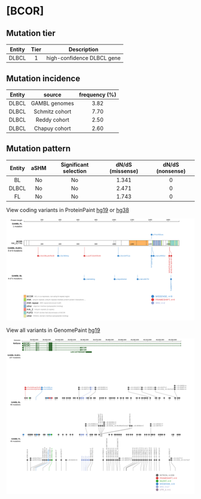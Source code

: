 # [BCOR]

## Mutation tier

|Entity|Tier|Description               |
|:------:|:----:|--------------------------|
|DLBCL |1   |high-confidence DLBCL gene|
## Mutation incidence

|Entity|source        |frequency (%)|
|:------:|:--------------:|:-------------:|
|DLBCL |GAMBL genomes |3.82         |
|DLBCL |Schmitz cohort|7.70         |
|DLBCL |Reddy cohort  |2.50         |
|DLBCL |Chapuy cohort |2.60         |

## Mutation pattern

|Entity|aSHM|Significant selection|dN/dS (missense)|dN/dS (nonsense)|
|:------:|:----:|:---------------------:|:----------------:|:----------------:|
|BL    |No  |No                   |1.341           |0               |
|DLBCL |No  |No                   |2.471           |0               |
|FL    |No  |No                   |1.743           |0               |



View coding variants in ProteinPaint [hg19](https://www.bcgsc.ca/downloads/morinlab/GAMBL/test/genes/BCOR_protein.html)  or [hg38](https://www.bcgsc.ca/downloads/morinlab/GAMBL/test/genes/BCOR_protein_hg38.html)

![image](images/proteinpaint/BCOR_NM_017745.svg)

View all variants in GenomePaint [hg19](https://www.bcgsc.ca/downloads/morinlab/GAMBL/test/genes/BCOR.html)

![image](images/proteinpaint/BCOR.svg)

